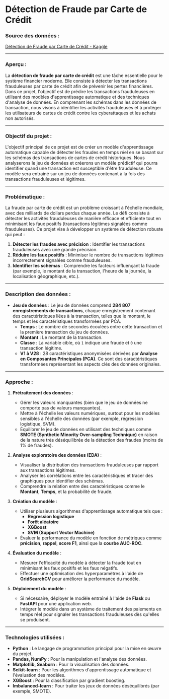 # Détection de Fraude par Carte de Crédit

### Source des données :
[Détection de Fraude par Carte de Crédit - Kaggle](https://www.kaggle.com/mlg-ulb/creditcardfraud)

---

### Aperçu :
La **détection de fraude par carte de crédit** est une tâche essentielle pour le système financier moderne. Elle consiste à détecter les transactions frauduleuses par carte de crédit afin de prévenir les pertes financières. Dans ce projet, l'objectif est de prédire les transactions frauduleuses en utilisant des modèles d'apprentissage automatique et des techniques d'analyse de données. En comprenant les schémas dans les données de transaction, nous visons à identifier les activités frauduleuses et à protéger les utilisateurs de cartes de crédit contre les cyberattaques et les achats non autorisés.

---

### Objectif du projet :
L'objectif principal de ce projet est de créer un modèle d'apprentissage automatique capable de détecter les fraudes en temps réel en se basant sur les schémas des transactions de cartes de crédit historiques. Nous analyserons le jeu de données et créerons un modèle prédictif qui pourra identifier quand une transaction est susceptible d'être frauduleuse. Ce modèle sera entraîné sur un jeu de données contenant à la fois des transactions frauduleuses et légitimes.

---

### Problématique :
La fraude par carte de crédit est un problème croissant à l'échelle mondiale, avec des milliards de dollars perdus chaque année. Le défi consiste à détecter les activités frauduleuses de manière efficace et efficiente tout en minimisant les faux positifs (transactions légitimes signalées comme frauduleuses). Ce projet vise à développer un système de détection robuste qui peut :

1. **Détecter les fraudes avec précision** : Identifier les transactions frauduleuses avec une grande précision.
2. **Réduire les faux positifs** : Minimiser le nombre de transactions légitimes incorrectement signalées comme frauduleuses.
3. **Identifier les schémas** : Comprendre les facteurs influençant la fraude (par exemple, le montant de la transaction, l'heure de la journée, la localisation géographique, etc.).

---

### Description des données :

- **Jeu de données** : Le jeu de données comprend **284 807 enregistrements de transactions**, chaque enregistrement contenant des caractéristiques liées à la transaction, telles que le montant, le temps et les caractéristiques transformées par PCA.
  - **Temps** : Le nombre de secondes écoulées entre cette transaction et la première transaction du jeu de données.
  - **Montant** : Le montant de la transaction.
  - **Classe** : La variable cible, où `1` indique une fraude et `0` une transaction légitime.
  - **V1 à V28** : 28 caractéristiques anonymisées dérivées par **Analyse en Composantes Principales (PCA)**. Ce sont des caractéristiques transformées représentant les aspects clés des données originales.

---

### Approche :

1. **Prétraitement des données** :
   - Gérer les valeurs manquantes (bien que le jeu de données ne comporte pas de valeurs manquantes).
   - Mettre à l'échelle les valeurs numériques, surtout pour les modèles sensibles à l'échelle des données (par exemple, régression logistique, SVM).
   - Équilibrer le jeu de données en utilisant des techniques comme **SMOTE (Synthetic Minority Over-sampling Technique)** en raison de la nature très déséquilibrée de la détection des fraudes (moins de 1% de fraudes).

2. **Analyse exploratoire des données (EDA)** :
   - Visualiser la distribution des transactions frauduleuses par rapport aux transactions légitimes.
   - Analyser les corrélations entre les caractéristiques et tracer des graphiques pour identifier des schémas.
   - Comprendre la relation entre des caractéristiques comme le **Montant**, **Temps**, et la probabilité de fraude.

3. **Création du modèle** :
   - Utiliser plusieurs algorithmes d'apprentissage automatique tels que :
     - **Régression logistique**
     - **Forêt aléatoire**
     - **XGBoost**
     - **SVM (Support Vector Machine)**
   - Évaluer la performance du modèle en fonction de métriques comme **précision**, **rappel**, **score F1**, ainsi que la **courbe AUC-ROC**.

4. **Évaluation du modèle** :
   - Mesurer l'efficacité du modèle à détecter la fraude tout en minimisant les faux positifs et les faux négatifs.
   - Effectuer une optimisation des hyperparamètres à l'aide de **GridSearchCV** pour améliorer la performance du modèle.

5. **Déploiement du modèle** :
   - Si nécessaire, déployer le modèle entraîné à l'aide de **Flask** ou **FastAPI** pour une application web.
   - Intégrer le modèle dans un système de traitement des paiements en temps réel pour signaler les transactions frauduleuses dès qu'elles se produisent.

---

### Technologies utilisées :
- **Python** : Le langage de programmation principal pour la mise en œuvre du projet.
- **Pandas, NumPy** : Pour la manipulation et l'analyse des données.
- **Matplotlib, Seaborn** : Pour la visualisation des données.
- **Scikit-learn** : Pour les algorithmes d'apprentissage automatique et l'évaluation des modèles.
- **XGBoost** : Pour la classification par gradient boosting.
- **Imbalanced-learn** : Pour traiter les jeux de données déséquilibrés (par exemple, SMOTE).
